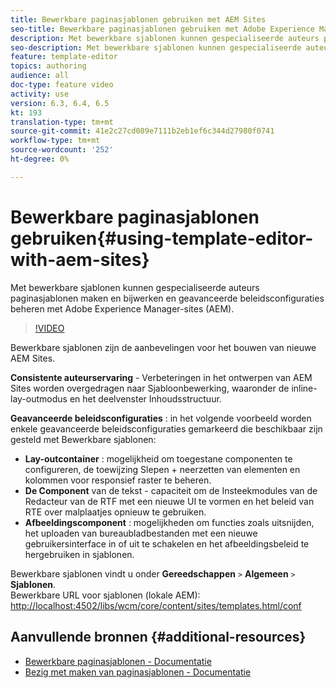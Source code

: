 ```yaml
---
title: Bewerkbare paginasjablonen gebruiken met AEM Sites
seo-title: Bewerkbare paginasjablonen gebruiken met Adobe Experience Manager Sites
description: Met bewerkbare sjablonen kunnen gespecialiseerde auteurs paginasjablonen maken en bijwerken en geavanceerde beleidsconfiguraties met AEM Sites beheren.
seo-description: Met bewerkbare sjablonen kunnen gespecialiseerde auteurs paginasjablonen maken en bijwerken en geavanceerde beleidsconfiguraties met Adobe Experience Manager Sites beheren.
feature: template-editor
topics: authoring
audience: all
doc-type: feature video
activity: use
version: 6.3, 6.4, 6.5
kt: 193
translation-type: tm+mt
source-git-commit: 41e2c27cd089e7111b2eb1ef6c344d27980f0741
workflow-type: tm+mt
source-wordcount: '252'
ht-degree: 0%

---
```



# Bewerkbare paginasjablonen gebruiken{#using-template-editor-with-aem-sites}

Met bewerkbare sjablonen kunnen gespecialiseerde auteurs paginasjablonen maken en bijwerken en geavanceerde beleidsconfiguraties beheren met Adobe Experience Manager-sites (AEM).

>[!VIDEO](https://video.tv.adobe.com/v/326784/?quality=12&learn=on)

Bewerkbare sjablonen zijn de aanbevelingen voor het bouwen van nieuwe AEM Sites.

**Consistente auteurservaring**  - Verbeteringen in het ontwerpen van AEM Sites worden overgedragen naar Sjabloonbewerking, waaronder de inline-lay-outmodus en het deelvenster Inhoudsstructuur.

**Geavanceerde beleidsconfiguraties** : in het volgende voorbeeld worden enkele geavanceerde beleidsconfiguraties gemarkeerd die beschikbaar zijn gesteld met Bewerkbare sjablonen:

* **Lay-outcontainer** : mogelijkheid om toegestane componenten te configureren, de toewijzing Slepen + neerzetten van elementen en kolommen voor responsief raster te beheren.
* **De Component**  van de tekst - capaciteit om de Insteekmodules van de Redacteur van de RTF met een nieuwe UI te vormen en het beleid van RTE over malplaatjes opnieuw te gebruiken.
* **Afbeeldingscomponent** : mogelijkheden om functies zoals uitsnijden, het uploaden van bureaubladbestanden met een nieuwe gebruikersinterface in of uit te schakelen en het afbeeldingsbeleid te hergebruiken in sjablonen.

Bewerkbare sjablonen vindt u onder **Gereedschappen** `>` **Algemeen** `>` **Sjablonen**.\
Bewerkbare URL voor sjablonen (lokale AEM): [http://localhost:4502/libs/wcm/core/content/sites/templates.html/conf](http://localhost:4502/libs/wcm/core/content/sites/templates.html/conf)

## Aanvullende bronnen {#additional-resources}

* [Bewerkbare paginasjablonen - Documentatie](https://docs.adobe.com/content/help/en/experience-manager-65/developing/platform/templates/page-templates-editable.html)
* [Bezig met maken van paginasjablonen - Documentatie](https://docs.adobe.com/content/help/en/experience-manager-65/authoring/siteandpage/templates.html)
